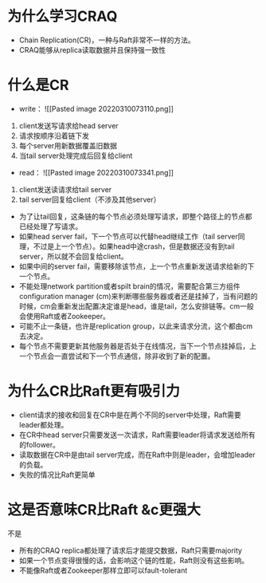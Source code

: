 # 为什么学习CRAQ
- Chain Replication(CR)，一种与Raft非常不一样的方法。
- CRAQ能够从replica读取数据并且保持强一致性
# 什么是CR
- write：
![[Pasted image 20220310073110.png]]
1. client发送写请求给head server
2. 请求按顺序沿着链下发
3. 每个server用新数据覆盖旧数据
4. 当tail server处理完成后回复给client
- read：
![[Pasted image 20220310073341.png]]
1. client发送读请求给tail server
2. tail server回复给client（不涉及其他server）
- 为了让tail回复，这条链的每个节点必须处理写请求，即整个路径上的节点都已经处理了写请求。
- 如果head server fail，下一个节点可以代替head继续工作（tail server同理，不过是上一个节点）。如果head中途crash，但是数据还没有到tail server，所以就不会回复给client。
- 如果中间的server fail，需要移除该节点，上一个节点重新发送请求给新的下一个节点。
- 不能处理network partition或者spilt brain的情况，需要配合第三方组件configuration manager (cm)来判断哪些服务器或者还是挂掉了，当有问题的时候，cm会重新发出配置决定谁是head，谁是tail，怎么安排链等。cm一般会使用Raft或者Zookeeper。
- 可能不止一条链，也许是replication group，以此来请求分流，这个都由cm去决定。
- 每个节点不需要更新其他服务器是否处于在线情况，当下一个节点挂掉后，上一个节点会一直尝试和下一个节点通信，除非收到了新的配置。
# 为什么CR比Raft更有吸引力
- client请求的接收和回复在CR中是在两个不同的server中处理，Raft需要leader都处理。
- 在CR中head server只需要发送一次请求，Raft需要leader将请求发送给所有的follower。
- 读取数据在CR中是由tail server完成，而在Raft中则是leader，会增加leader的负载。
- 失败的情况比Raft更简单
# 这是否意味CR比Raft &c更强大
不是
- 所有的CRAQ replica都处理了请求后才能提交数据，Raft只需要majority
- 如果一个节点变得很慢的话，会影响这个链的性能，Raft则没有这些影响。
- 不能像Raft或者Zookeeper那样立即可以fault-tolerant